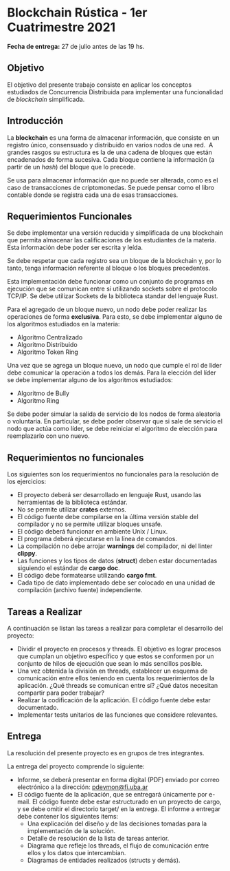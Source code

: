 # Blockchain Rústica - 1er Cuatrimestre 2021

**Fecha de entrega:** 27 de julio antes de las 19 hs.

## Objetivo

El objetivo del presente trabajo consiste en aplicar los conceptos estudiados de Concurrencia Distribuida para implementar una funcionalidad de _blockchain_ simplificada.

## Introducción

La **blockchain** es una forma de almacenar información, que consiste en un registro único, consensuado y distribuido en varios nodos de una red.  A grandes rasgos su estructura es la de una cadena de bloques que están encadenados de forma sucesiva. Cada bloque contiene la información (a partir de un _hash_) del bloque que lo precede.

Se usa para almacenar información que no puede ser alterada, como es el caso de transacciones de criptomonedas. Se puede pensar como el libro contable donde se registra cada una de esas transacciones.

## Requerimientos Funcionales

Se debe implementar una versión reducida y simplificada de una blockchain que permita almacenar las calificaciones de los estudiantes de la materia. Esta información debe poder ser escrita y leída.

Se debe respetar que cada registro sea un bloque de la blockchain y, por lo tanto, tenga información referente al bloque o los bloques precedentes.

Esta implementación debe funcionar como un conjunto de programas en ejecución que se comunican entre sí utilizando sockets sobre el protocolo TCP/IP. Se debe utilizar Sockets de la biblioteca standar del lenguaje Rust.

Para el agregado de un bloque nuevo, un nodo debe poder realizar las operaciones de forma **exclusiva**. Para esto, se debe implementar alguno de los algoritmos estudiados en la materia:

* Algoritmo Centralizado
* Algoritmo Distribuido
* Algoritmo Token Ring

Una vez que se agrega un bloque nuevo, un nodo que cumple el rol de líder debe comunicar la operación a todos los demás. Para la elección del líder se debe implementar alguno de los algoritmos estudiados:

* Algoritmo de Bully
* Algoritmo Ring

Se debe poder simular la salida de servicio de los nodos de forma aleatoria o voluntaria. En particular, se debe poder observar que si sale de servicio el nodo que actúa como líder, se debe reiniciar el algoritmo de elección para reemplazarlo con uno nuevo.

## Requerimientos no funcionales

Los siguientes son los requerimientos no funcionales para la resolución de los ejercicios:

* El proyecto deberá ser desarrollado en lenguaje Rust, usando las herramientas de la biblioteca estándar.
* No se permite utilizar **crates** externos.
* El código fuente debe compilarse en la última versión stable del compilador y no se permite utilizar bloques unsafe.
* El código deberá funcionar en ambiente Unix / Linux.
* El programa deberá ejecutarse en la línea de comandos.
* La compilación no debe arrojar **warnings** del compilador, ni del linter **clippy**.
* Las funciones y los tipos de datos (**struct**) deben estar documentadas siguiendo el estándar de **cargo doc**.
* El código debe formatearse utilizando **cargo fmt**.
* Cada tipo de dato implementado debe ser colocado en una unidad de compilación (archivo fuente) independiente.

## Tareas a Realizar

A continuación se listan las tareas a realizar para completar el desarrollo del proyecto:

* Dividir el proyecto en procesos y threads. El objetivo es lograr procesos que cumplan un objetivo específico y que estos se conformen por un conjunto de hilos de ejecución que sean lo más sencillos posible.
* Una vez obtenida la división en threads, establecer un esquema de comunicación entre ellos teniendo en cuenta los requerimientos de la aplicación. ¿Qué threads se comunican entre sı́? ¿Qué datos necesitan compartir para poder trabajar?
* Realizar la codificación de la aplicación. El código fuente debe estar documentado.
* Implementar tests unitarios de las funciones que considere relevantes.

## Entrega

La resolución del presente proyecto es en grupos de tres integrantes.

La entrega del proyecto comprende lo siguiente:

* Informe, se deberá presentar en forma digital (PDF) enviado por correo electrónico a la dirección: pdeymon@fi.uba.ar
* El código fuente de la aplicación, que se entregará únicamente por e-mail. El código fuente debe estar estructurado en un proyecto de cargo, y se debe omitir el directorio target/ en la entrega. El informe a entregar debe contener los siguientes items:
  * Una explicación del diseño y de las decisiones tomadas para la implementación de la solución.
  * Detalle de resolución de la lista de tareas anterior.
  * Diagrama que refleje los threads, el flujo de comunicación entre ellos y los datos que intercambian.
  * Diagramas de entidades realizados (structs y demás).
